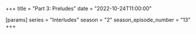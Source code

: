 +++
title = "Part 3: Preludes"
date = "2022-10-24T11:00:00"

[params]
series = "Interludes"
season = "2"
season_episode_number = "13"
+++

